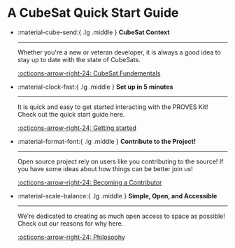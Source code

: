# A CubeSat Quick Start Guide

<div class="grid cards" markdown>

-   :material-cube-send:{ .lg .middle } __CubeSat Context__

    ---

    Whether you're a new or veteran developer, it is always a good idea to stay up to date with the state of CubeSats. 

    [:octicons-arrow-right-24: CubeSat Fundementals](https://docs.proveskit.space/en/latest/quick_start/cubesat_fundamentals/)

-   :material-clock-fast:{ .lg .middle } __Set up in 5 minutes__

    ---

    It is quick and easy to get started interacting with the PROVES Kit! Check out the quick start guide here.

    [:octicons-arrow-right-24: Getting started](https://docs.proveskit.space/en/latest/quick_start/proves_quick_start/)

-   :material-format-font:{ .lg .middle } __Contribute to the Project!__

    ---

    Open source project rely on users like you contributing to the source! If you have some ideas about how things can be better join us!

    [:octicons-arrow-right-24: Becoming a Contributor](https://docs.proveskit.space/en/latest/quick_start/becoming_contributor/)

-   :material-scale-balance:{ .lg .middle } __Simple, Open, and Accessible__

    ---

    We're dedicated to creating as much open access to space as possible! Check out our reasons for why here.

    [:octicons-arrow-right-24: Philosophy](https://docs.proveskit.space/en/latest/design_philosophy/)

</div>